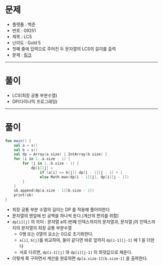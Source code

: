 # 문제
- 플랫폼 : 백준
- 번호 : 09251
- 제목 : LCS
- 난이도 : Gold 5
- 첫째 줄에 입력으로 주어진 두 문자열의 LCS의 길이를 출력
- 문제 : <a href="https://www.acmicpc.net/problem/9251" target="_blank">링크</a>

---

# 풀이
- LCS(최장 공통 부분수열)
- DP(다이나믹 프로그래밍)

---

# 풀이
```kotlin
fun main() {
    val a = s()
    val b = s()
    val dp = Array(a.size) { IntArray(b.size) }
    for (i in 1..a.size - 1) {
        for (j in 1..b.size - 1) {
            dp[i][j] =
                if (a[i] == b[j]) dp[i - 1][j - 1] + 1
                else Math.max(dp[i - 1][j], dp[i][j - 1])
        }
    }
    sb.append(dp[a.size - 1][b.size - 1])
    print(sb)
}
```
- 최장 공통 부분 수열의 길이는 DP 를 적용해 풀어야한다
- 문자열의 맨앞에 빈 공백을 하나씩 둔다.(계산의 편의를 위함)
- `dp[i][j]` 의 의미 : 문자열 a의 i번째 인덱스까지의 문자열과, 문자열 j의 인덱스까지의 문자열의 최장 공통 부분수열
  - 0행 또는 0열의 요소는 0으로 초기화한다.
  - `a[i]`, `b[j]`를 비교하여, 둘이 같다면 바로 앞까지 `dp[i-1][j-1]` 에 1 을 더한다
  - 서로 다르면, `dp[i-1][j]` 와 `dp[i][j-1]` 의 최댓값으로 채운다.
- 이렇게 쭉 구하면서 계산을 완료하면 `dp[a.size-1][b.size-1]` 을 출력한다.
